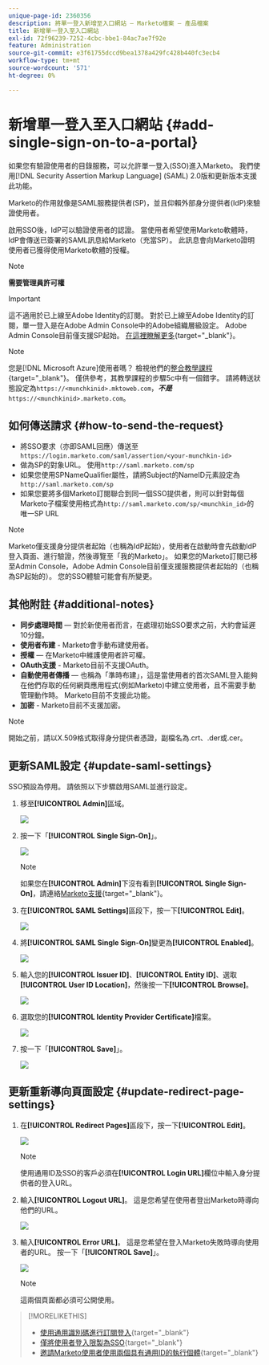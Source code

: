 ```yaml
---
unique-page-id: 2360356
description: 將單一登入新增至入口網站 — Marketo檔案 — 產品檔案
title: 新增單一登入至入口網站
exl-id: 72f96239-7252-4cbc-bbe1-84ac7ae7f92e
feature: Administration
source-git-commit: e3f61755dccd9bea1378a429fc428b440fc3ecb4
workflow-type: tm+mt
source-wordcount: '571'
ht-degree: 0%

---
```


# 新增單一登入至入口網站 {#add-single-sign-on-to-a-portal}

如果您有驗證使用者的目錄服務，可以允許單一登入(SSO)進入Marketo。 我們使用[!DNL Security Assertion Markup Language] (SAML) 2.0版和更新版本支援此功能。

Marketo的作用就像是SAML服務提供者(SP)，並且仰賴外部身分提供者(IdP)來驗證使用者。

啟用SSO後，IdP可以驗證使用者的認證。 當使用者希望使用Marketo軟體時，IdP會傳送已簽署的SAML訊息給Marketo（充當SP）。 此訊息會向Marketo證明使用者已獲得使用Marketo軟體的授權。

>[!NOTE]
>
>**需要管理員許可權**

>[!IMPORTANT]
>
>這不適用於已上線至Adobe Identity的訂閱。 對於已上線至Adobe Identity的訂閱，單一登入是在Adobe Admin Console中的Adobe組織層級設定。 Adobe Admin Console目前僅支援SP起始。 [在這裡瞭解更多](https://helpx.adobe.com/tw/enterprise/using/set-up-identity.html){target="_blank"}。

>[!NOTE]
>
>您是[!DNL Microsoft Azure]使用者嗎？ 檢視他們的[整合教學課程](https://learn.microsoft.com/en-us/entra/identity/saas-apps/marketo-tutorial){target="_blank"}。 僅供參考，其教學課程的步驟5c中有一個錯字。 請將轉送狀態設定為`https://<munchkinid>.mktoweb.com`，**_不是_** `https://<munchkinid>.marketo.com`。

## 如何傳送請求 {#how-to-send-the-request}

* 將SSO要求（亦即SAML回應）傳送至`https://login.marketo.com/saml/assertion/<your-munchkin-id>`
* 做為SP的對象URL。 使用`http://saml.marketo.com/sp`
* 如果您使用SPNameQualifier屬性，請將Subject的NameID元素設定為`http://saml.marketo.com/sp`
* 如果您要將多個Marketo訂閱聯合到同一個SSO提供者，則可以針對每個Marketo子檔案使用格式為`http://saml.marketo.com/sp/<munchkin_id>`的唯一SP URL

>[!NOTE]
>
>Marketo僅支援身分提供者起始（也稱為IdP起始），使用者在啟動時會先啟動IdP登入頁面、進行驗證，然後導覽至「我的Marketo」。 如果您的Marketo訂閱已移至Admin Console，Adobe Admin Console目前僅支援服務提供者起始的（也稱為SP起始的）。 您的SSO體驗可能會有所變更。

## 其他附註 {#additional-notes}

* **同步處理時間** — 對於新使用者而言，在處理初始SSO要求之前，大約會延遲10分鐘。
* **使用者布建** - Marketo會手動布建使用者。
* **授權** — 在Marketo中維護使用者許可權。
* **OAuth支援** - Marketo目前不支援OAuth。
* **自動使用者傳播** — 也稱為「準時布建」，這是當使用者的首次SAML登入能夠在他們存取的任何網頁應用程式(例如Marketo)中建立使用者，且不需要手動管理動作時。 Marketo目前不支援此功能。
* **加密** - Marketo目前不支援加密。

>[!NOTE]
>
>開始之前，請以X.509格式取得身分提供者憑證，副檔名為.crt、.der或.cer。

## 更新SAML設定 {#update-saml-settings}

SSO預設為停用。 請依照以下步驟啟用SAML並進行設定。

1. 移至&#x200B;**[!UICONTROL Admin]**&#x200B;區域。

   ![](assets/add-single-sign-on-to-a-portal-1.png)

1. 按一下「**[!UICONTROL Single Sign-On]**」。

   ![](assets/add-single-sign-on-to-a-portal-2.png)

   >[!NOTE]
   >
   >如果您在&#x200B;**[!UICONTROL Admin]**&#x200B;下沒有看到&#x200B;**[!UICONTROL Single Sign-On]**，請連絡[Marketo支援](https://nation.marketo.com/t5/Support/ct-p/Support){target="_blank"}。

1. 在&#x200B;**[!UICONTROL SAML Settings]**&#x200B;區段下，按一下&#x200B;**[!UICONTROL Edit]**。

   ![](assets/add-single-sign-on-to-a-portal-3.png)

1. 將&#x200B;**[!UICONTROL SAML Single Sign-On]**&#x200B;變更為&#x200B;**[!UICONTROL Enabled]**。

   ![](assets/add-single-sign-on-to-a-portal-4.png)

1. 輸入您的&#x200B;**[!UICONTROL Issuer ID]**、**[!UICONTROL Entity ID]**、選取&#x200B;**[!UICONTROL User ID Location]**，然後按一下&#x200B;**[!UICONTROL Browse]**。

   ![](assets/add-single-sign-on-to-a-portal-5.png)

1. 選取您的&#x200B;**[!UICONTROL Identity Provider Certificate]**&#x200B;檔案。

   ![](assets/add-single-sign-on-to-a-portal-6.png)

1. 按一下「**[!UICONTROL Save]**」。

   ![](assets/add-single-sign-on-to-a-portal-7.png)

## 更新重新導向頁面設定 {#update-redirect-page-settings}

1. 在&#x200B;**[!UICONTROL Redirect Pages]**&#x200B;區段下，按一下&#x200B;**[!UICONTROL Edit]**。

   ![](assets/add-single-sign-on-to-a-portal-8.png)

   >[!NOTE]
   >
   >使用通用ID及SSO的客戶必須在&#x200B;**[!UICONTROL Login URL]**&#x200B;欄位中輸入身分提供者的登入URL。

1. 輸入&#x200B;**[!UICONTROL Logout URL]**。 這是您希望在使用者登出Marketo時導向他們的URL。

   ![](assets/add-single-sign-on-to-a-portal-9.png)

1. 輸入&#x200B;**[!UICONTROL Error URL]**。 這是您希望在登入Marketo失敗時導向使用者的URL。 按一下「**[!UICONTROL Save]**」。

   ![](assets/add-single-sign-on-to-a-portal-10.png)

   >[!NOTE]
   >
   >這兩個頁面都必須可公開使用。

>[!MORELIKETHIS]
>
>* [使用通用識別碼進行訂閱登入](/help/marketo/product-docs/administration/settings/using-a-universal-id-for-subscription-login.md){target="_blank"}
>* [僅將使用者登入限製為SSO](/help/marketo/product-docs/administration/additional-integrations/restrict-user-login-to-sso-only.md){target="_blank"}
>* [邀請Marketo使用者使用兩個具有通用ID的執行個體](https://nation.marketo.com/t5/Knowledgebase/Inviting-Marketo-Users-to-Two-Instances-with-Universal-ID-UID/ta-p/251122){target="_blank"}
